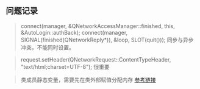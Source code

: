 
## 问题记录
> connect(manager, &QNetworkAccessManager::finished, this, &AutoLogin::authBack);
> connect(manager, SIGNAL(finished(QNetworkReply*)), &loop, SLOT(quit()));
> 同步与异步冲突，不能同时设置。

> request.setHeader(QNetworkRequest::ContentTypeHeader, "text/html;charset=UTF-8");
> 很重要


> 类成员静态变量，需要先在类外部赋值分配内存 [参考链接][1]




[1]:https://blog.csdn.net/qq_37375427/article/details/78747636